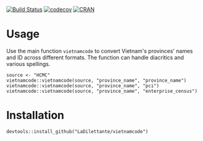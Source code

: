 [![Build Status](https://travis-ci.org/LaDilettante/vietnamcode.svg?branch=master)](https://travis-ci.org/LaDilettante/vietnamcode)
[![codecov](https://codecov.io/gh/LaDilettante/vietnamcode/branch/master/graph/badge.svg)](https://codecov.io/gh/LaDilettante/vietnamcode)
[![CRAN](http://www.r-pkg.org/badges/version/vietnamcode)](http://www.r-pkg.org/badges/version/vietnamcode)

# Usage

Use the main function `vietnamcode` to convert Vietnam's provinces' names and ID across different formats. The function can handle diacritics and various spellings.

```
source <- "HCMC"
vietnamcode::vietnamcode(source, "province_name", "province_name")
vietnamcode::vietnamcode(source, "province_name", "pci")
vietnamcode::vietnamcode(source, "province_name", "enterprise_census")
```

# Installation

```
devtools::install_github("LaDilettante/vietnamcode")
```
